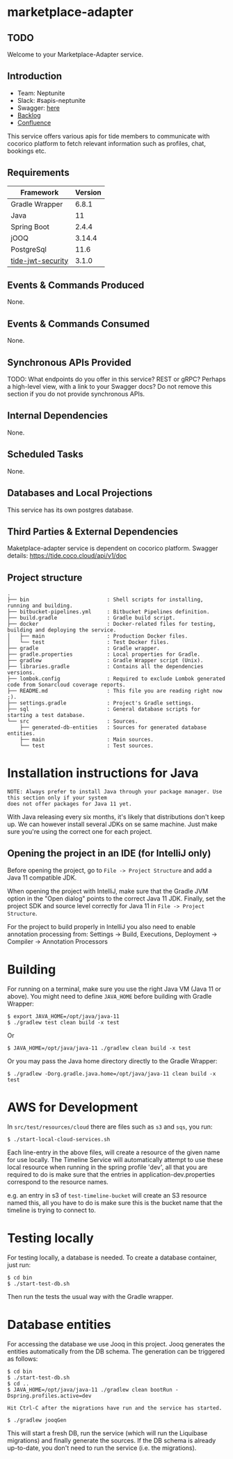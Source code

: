 # marketplace-adapter

## TODO

Welcome to your Marketplace-Adapter service.

## Introduction

* Team: Neptunite
* Slack: #sapis-neptunite
* Swagger: [here](https://marketplace-adapter.rest.wip.internal.tide.co/tide-backend/rest/api/swagger-ui.html)
* [Backlog](https://tideaccount.atlassian.net/secure/RapidBoard.jspa?rapidView=518&view=planning&issueLimit=100)
* [Confluence](https://tideaccount.atlassian.net/wiki/spaces/TBE/pages/2956329159/Marketplace+Adapter)

This service offers various apis for tide members to communicate with cocorico platform to fetch relevant information
such as profiles, chat, bookings etc.

## Requirements

| Framework                                                                | Version       |
|--------------------------------------------------------------------------|---------------|
| Gradle Wrapper                                                           | 6.8.1         |
| Java                                                                     | 11            |
| Spring Boot                                                              | 2.4.4         |
| jOOQ                                                                     | 3.14.4        |
| PostgreSql                                                               | 11.6          |
| [tide-jwt-security](https://bitbucket.org/tideaccount/tide-jwt-security) | 3.1.0         |

## Events & Commands Produced

None.

## Events & Commands Consumed

None.

## Synchronous APIs Provided

TODO: What endpoints do you offer in this service? REST or gRPC? Perhaps a high-level view, with a link to your Swagger
docs? Do not remove this section if you do not provide synchronous APIs.

## Internal Dependencies

None.

## Scheduled Tasks

None.

## Databases and Local Projections

This service has its own postgres database.

## Third Parties & External Dependencies

Maketplace-adapter service is dependent on cocorico platform. Swagger details: https://tide.coco.cloud/api/v1/doc

## Project structure

    .
    ├── bin                         : Shell scripts for installing, running and building.
    ├── bitbucket-pipelines.yml     : Bitbucket Pipelines definition.
    ├── build.gradle                : Gradle build script.
    ├── docker                      : Docker-related files for testing, building and deploying the service.
    │   ├── main                    : Production Docker files.
    │   └── test                    : Test Docker files.
    ├── gradle                      : Gradle wrapper.
    ├── gradle.properties           : Local properties for Gradle.
    ├── gradlew                     : Gradle Wrapper script (Unix).
    ├── libraries.gradle            : Contains all the dependencies versions.
    ├── lombok.config               : Required to exclude Lombok generated code from Sonarcloud coverage reports.
    ├── README.md                   : This file you are reading right now ;).
    ├── settings.gradle             : Project's Gradle settings.
    ├── sql                         : General database scripts for starting a test database.
    └── src                         : Sources.
        ├── generated-db-entities   : Sources for generated database entities.
        ├── main                    : Main sources.
        └── test                    : Test sources.

# Installation instructions for Java

    NOTE: Always prefer to install Java through your package manager. Use this section only if your system
    does not offer packages for Java 11 yet.

With Java releasing every six months, it's likely that distributions don't keep up. We can however install several JDKs
on se same machine. Just make sure you're using the correct one for each project.

## Opening the project in an IDE (for IntelliJ only)

Before opening the project, go to `File -> Project Structure` and add a Java 11 compatible JDK.

When opening the project with IntelliJ, make sure that the Gradle JVM option in the "Open dialog" points to the correct
Java 11 JDK. Finally, set the project SDK and source level correctly for Java 11 in `File -> Project Structure`.

For the project to build properly in IntelliJ you also need to enable annotation processing from:
Settings -> Build, Executions, Deployment -> Compiler -> Annotation Processors

# Building

For running on a terminal, make sure you use the right Java VM (Java 11 or above). You might need to define
`JAVA_HOME` before building with Gradle Wrapper:

    $ export JAVA_HOME=/opt/java/java-11
    $ ./gradlew test clean build -x test

Or

    $ JAVA_HOME=/opt/java/java-11 ./gradlew clean build -x test

Or you may pass the Java home directory directly to the Gradle Wrapper:

    $ ./gradlew -Dorg.gradle.java.home=/opt/java/java-11 clean build -x test

# AWS for Development

In `src/test/resources/cloud` there are files such as `s3` and `sqs`, you run:

    $ ./start-local-cloud-services.sh

Each line-entry in the above files, will create a resource of the given name for use locally. The Timeline Service will
automatically attempt to use these local resource when running in the spring profile 'dev', all that you are required to
do is make sure that the entries in application-dev.properties correspond to the resource names.

e.g. an entry in s3 of `test-timeline-bucket` will create an S3 resource named this, all you have to do is make sure
this is the bucket name that the timeline is trying to connect to.

# Testing locally

For testing locally, a database is needed. To create a database container, just run:

    $ cd bin
    $ ./start-test-db.sh

Then run the tests the usual way with the Gradle wrapper.

# Database entities

For accessing the database we use Jooq in this project. Jooq generates the entities automatically from the DB schema.
The generation can be triggered as follows:

    $ cd bin
    $ ./start-test-db.sh
    $ cd ..
    $ JAVA_HOME=/opt/java/java-11 ./gradlew clean bootRun -Dspring.profiles.active=dev

    Hit Ctrl-C after the migrations have run and the service has started.

    $ ./gradlew jooqGen

This will start a fresh DB, run the service (which will run the Liquibase migrations) and finally generate the sources.
If the DB schema is already up-to-date, you don't need to run the service (i.e. the migrations).